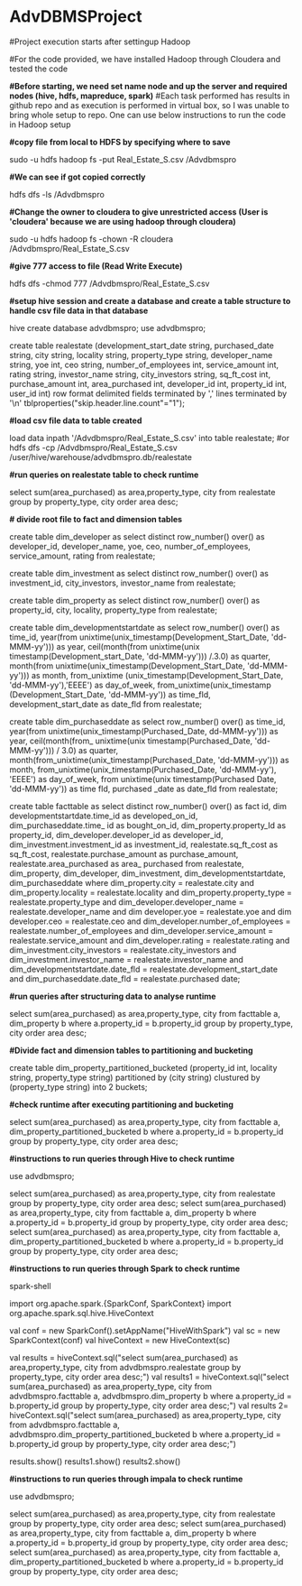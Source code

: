 # AdvDBMSProject

#Project execution starts after settingup Hadoop

#For the code provided, we have installed Hadoop through Cloudera and tested the code

**#Before starting, we need set name node and up the server and required nodes (hive, hdfs, mapreduce, spark)**
#Each task performed has results in github repo and as execution is performed in virtual box, so I was unable to bring whole setup to repo. One can use below instructions to run the code in Hadoop setup

**#copy file from local to HDFS by specifying where to save**

sudo -u hdfs hadoop fs -put Real_Estate_S.csv /Advdbmspro

**#We can see if got copied correctly**

hdfs dfs -ls /Advdbmspro

**#Change the owner to cloudera to give unrestricted access (User is 'cloudera' because we are using hadoop through cloudera)**

sudo -u hdfs hadoop fs -chown -R cloudera /Advdbmspro/Real_Estate_S.csv

**#give 777 access to file (Read Write Execute)**

hdfs dfs -chmod 777 /Advdbmspro/Real_Estate_S.csv

**#setup hive session and create a database and create a table structure to handle csv file data in that database**

hive
create database advdbmspro;
use advdbmspro;

create table realestate (development_start_date string, purchased_date string, city string, locality string, property_type string, developer_name string, yoe int, ceo string, number_of_employees int, service_amount int, rating string, investor_name string, city_investors string, sq_ft_cost int, purchase_amount int, area_purchased int, developer_id int, property_id int, user_id int) row format delimited fields terminated by ',' lines terminated by '\n' tblproperties("skip.header.line.count"="1");

**#load csv file data to table created**

load data inpath '/Advdbmspro/Real_Estate_S.csv' into table realestate;
#or
hdfs dfs -cp /Advdbmspro/Real_Estate_S.csv /user/hive/warehouse/advdbmspro.db/realestate

**#run queries on realestate table to check runtime**

select sum(area_purchased) as area,property_type, city from realestate group by property_type, city order area desc;

**# divide root file to fact and dimension tables**

create table dim_developer as select distinct row_number() over() as developer_id, developer_name, yoe, ceo, number_of_employees, service_amount, rating from realestate;

create table dim_investment as select distinct row_number() over() as investment_id, city_investors, investor_name from realestate;

create table dim_property as select distinct row_number() over() as property_id, city, locality, property_type from realestate;

create table dim_developmentstartdate as select row_number() over() as time_id, year(from unixtime(unix_timestamp(Development_Start_Date, 'dd-MMM-yy'))) as year, ceil(month(from unixtime(unix timestamp(Development_start_Date, 'dd-MMM-yy'))) /.3.0) as quarter, month(from unixtime(unix_timestamp(Development_Start_Date, 'dd-MMM-yy'))) as month, from_unixtime (unix_timestamp(Development_Start_Date, 'dd-MMM-yy'),'EEEE') as day_of_week, from_unixtime(unix_timestamp (Development_Start_Date, 'dd-MMM-yy')) as time_fld, development_start_date as date_fld from realestate;

create table dim_purchaseddate as select row_number() over() as time_id, year(from unixtime(unix_timestamp(Purchased_Date, dd-MMM-yy'))) as year, ceil(month(from_ unixtime(unix timestamp(Purchased_Date, 'dd-MMM-yy'))) / 3.0) as quarter, month(from_unixtime(unix_timestamp(Purchased_Date, 'dd-MMM-yy'))) as month, from_unixtime(unix_timestamp(Purchased_Date, 'dd-MMM-yy'), 'EEEE') as day_of_week, from unixtime(unix timestamp(Purchased Date, 'dd-MMM-yy')) as time fld, purchased _date as
date_fld from realestate;

create table facttable as select distinct row_number() over() as fact id, dim developmentstartdate.time_id as developed_on_id, dim_purchaseddate.time_ id as bought_on_id, dim_property.property_Id as property_id, dim_developer.developer_id as developer_id, dim_investment.investment_id as investment_id, realestate.sq_ft_cost as sq_ft_cost, realestate.purchase_amount as purchase_amount, realestate.area_purchased as area_ purchased from realestate, dim_property, dim_developer, dim_investment, dim_developmentstartdate, dim_purchaseddate where dim_property.city = realestate.city and dim_property.locality = realestate.locality and dim_property.property_type = realestate.property_type and dim_developer.developer_name = realestate.developer_name and dim developer.yoe = realestate.yoe and dim developer.ceo = realestate.ceo and dim_developer.number_of_employees = realestate.number_of_employees and dim_developer.service_amount = realestate.service_amount and dim_developer.rating = realestate.rating and dim_investment.city_investors = realestate.city_investors and dim_investment.investor_name = realestate.investor_name and dim_developmentstartdate.date_fld = realestate.development_start_date and dim_purchaseddate.date_fld = realestate.purchased date;


**#run queries after structuring data to analyse runtime**

select sum(area_purchased) as area,property_type, city from facttable a, dim_property b where a.property_id = b.property_id group by property_type, city order area desc;


**#Divide fact and dimension tables to partitioning and bucketing**

create table dim_property_partitioned_bucketed (property_id int, locality string, property_type string) partitioned by (city string) clustured by (property_type string) into 2 buckets;


**#check runtime after executing partitioning and bucketing**

select sum(area_purchased) as area,property_type, city from facttable a, dim_property_partitioned_bucketed b where a.property_id = b.property_id group by property_type, city order area desc;







**#instructions to run queries through Hive to check runtime**

use advdbmspro;

select sum(area_purchased) as area,property_type, city from realestate group by property_type, city order area desc;
select sum(area_purchased) as area,property_type, city from facttable a, dim_property b where a.property_id = b.property_id group by property_type, city order area desc;
select sum(area_purchased) as area,property_type, city from facttable a, dim_property_partitioned_bucketed b where a.property_id = b.property_id group by property_type, city order area desc;



**#instructions to run queries through Spark to check runtime**

spark-shell

import org.apache.spark.{SparkConf, SparkContext}
import org.apache.spark.sql.hive.HiveContext

val conf = new SparkConf().setAppName("HiveWithSpark")
val sc = new SparkContext(conf)
val hiveContext = new HiveContext(sc)

val results = hiveContext.sql("select sum(area_purchased) as area,property_type, city from advdbmspro.realestate group by property_type, city order area desc;")
val results1 = hiveContext.sql("select sum(area_purchased) as area,property_type, city from advdbmspro.facttable a, advdbmspro.dim_property b where a.property_id = b.property_id group by property_type, city order area desc;")
val results 2= hiveContext.sql("select sum(area_purchased) as area,property_type, city from advdbmspro.facttable a, advdbmspro.dim_property_partitioned_bucketed b where a.property_id = b.property_id group by property_type, city order area desc;")


results.show()
results1.show()
results2.show()


**#instructions to run queries through impala to check runtime**

use advdbmspro;

select sum(area_purchased) as area,property_type, city from realestate group by property_type, city order area desc;
select sum(area_purchased) as area,property_type, city from facttable a, dim_property b where a.property_id = b.property_id group by property_type, city order area desc;
select sum(area_purchased) as area,property_type, city from facttable a, dim_property_partitioned_bucketed b where a.property_id = b.property_id group by property_type, city order area desc;
